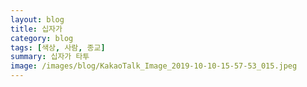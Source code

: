 ```yaml
---
layout: blog
title: 십자가
category: blog
tags: [색상, 사람, 종교]  
summary: 십자가 타투
image: /images/blog/KakaoTalk_Image_2019-10-10-15-57-53_015.jpeg
---
```

